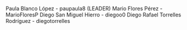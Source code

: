 Paula Blanco López - paupaula8 (LEADER)
Mario Flores Pérez - MarioFloresP
Diego San Miguel Hierro - diegoo0
Diego Rafael Torrelles Rodríguez - diegotorrelles
